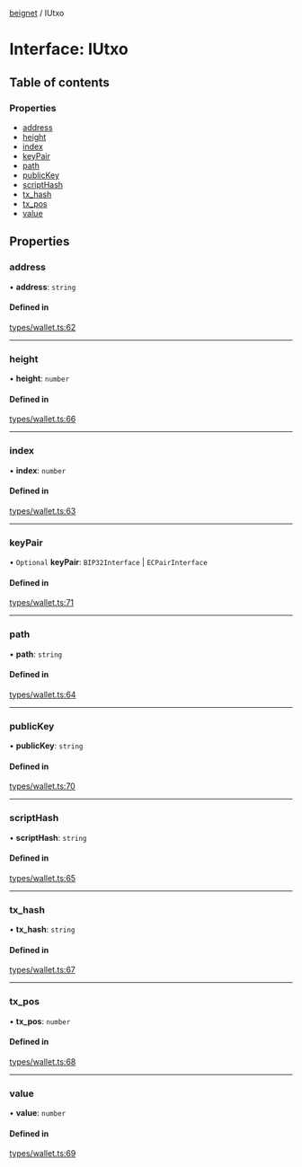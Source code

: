 [beignet](../README.md) / IUtxo

# Interface: IUtxo

## Table of contents

### Properties

- [address](IUtxo.md#address)
- [height](IUtxo.md#height)
- [index](IUtxo.md#index)
- [keyPair](IUtxo.md#keypair)
- [path](IUtxo.md#path)
- [publicKey](IUtxo.md#publickey)
- [scriptHash](IUtxo.md#scripthash)
- [tx\_hash](IUtxo.md#tx_hash)
- [tx\_pos](IUtxo.md#tx_pos)
- [value](IUtxo.md#value)

## Properties

### address

• **address**: `string`

#### Defined in

[types/wallet.ts:62](https://github.com/synonymdev/beignet/blob/0e5dd24/src/types/wallet.ts#L62)

___

### height

• **height**: `number`

#### Defined in

[types/wallet.ts:66](https://github.com/synonymdev/beignet/blob/0e5dd24/src/types/wallet.ts#L66)

___

### index

• **index**: `number`

#### Defined in

[types/wallet.ts:63](https://github.com/synonymdev/beignet/blob/0e5dd24/src/types/wallet.ts#L63)

___

### keyPair

• `Optional` **keyPair**: `BIP32Interface` \| `ECPairInterface`

#### Defined in

[types/wallet.ts:71](https://github.com/synonymdev/beignet/blob/0e5dd24/src/types/wallet.ts#L71)

___

### path

• **path**: `string`

#### Defined in

[types/wallet.ts:64](https://github.com/synonymdev/beignet/blob/0e5dd24/src/types/wallet.ts#L64)

___

### publicKey

• **publicKey**: `string`

#### Defined in

[types/wallet.ts:70](https://github.com/synonymdev/beignet/blob/0e5dd24/src/types/wallet.ts#L70)

___

### scriptHash

• **scriptHash**: `string`

#### Defined in

[types/wallet.ts:65](https://github.com/synonymdev/beignet/blob/0e5dd24/src/types/wallet.ts#L65)

___

### tx\_hash

• **tx\_hash**: `string`

#### Defined in

[types/wallet.ts:67](https://github.com/synonymdev/beignet/blob/0e5dd24/src/types/wallet.ts#L67)

___

### tx\_pos

• **tx\_pos**: `number`

#### Defined in

[types/wallet.ts:68](https://github.com/synonymdev/beignet/blob/0e5dd24/src/types/wallet.ts#L68)

___

### value

• **value**: `number`

#### Defined in

[types/wallet.ts:69](https://github.com/synonymdev/beignet/blob/0e5dd24/src/types/wallet.ts#L69)
